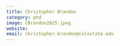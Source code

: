 ```yaml
---
title: Christopher Brandon
category: phd
image: CBrandon2025.jpeg
website:
email: christopher.brandon@colostate.edu
---
```

